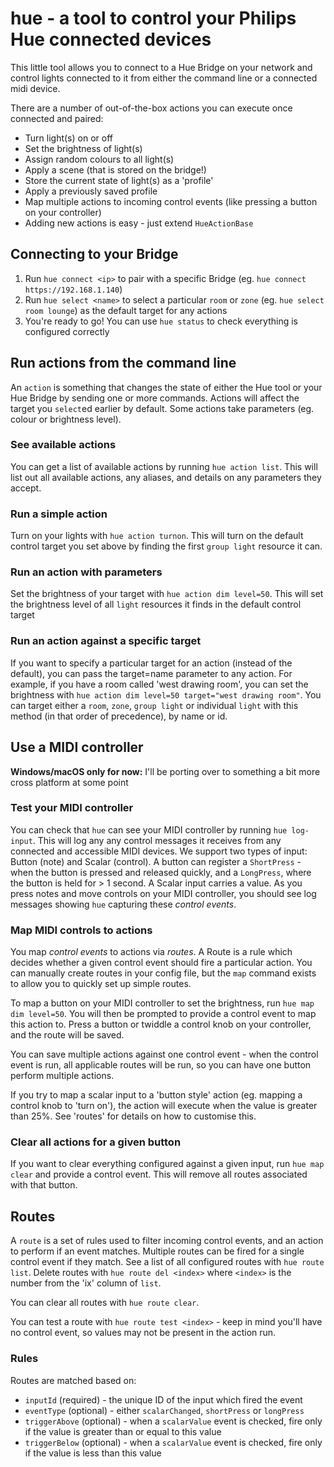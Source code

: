 # hue - a tool to control your Philips Hue connected devices
This little tool allows you to connect to a Hue Bridge on your network and control lights connected to it from either the command line or a connected midi device.

There are a number of out-of-the-box actions you can execute once connected and paired:
 - Turn light(s) on or off
 - Set the brightness of light(s)
 - Assign random colours to all light(s)
 - Apply a scene (that is stored on the bridge!)
 - Store the current state of light(s) as a 'profile'
 - Apply a previously saved profile
 - Map multiple actions to incoming control events (like pressing a button on your controller)
 - Adding new actions is easy - just extend `HueActionBase`

## Connecting to your Bridge
 1. Run `hue connect <ip>` to pair with a specific Bridge (eg. `hue connect https://192.168.1.140`)
 1. Run `hue select <name>` to select a particular `room` or `zone` (eg. `hue select room lounge`) as the default target for any actions
 1. You're ready to go! You can use `hue status` to check everything is configured correctly

## Run actions from the command line
An `action` is something that changes the state of either the Hue tool or your Hue Bridge by sending one or more commands. Actions will affect the target you `select`ed earlier by default. Some actions take parameters (eg. colour or brightness level).

### See available actions
You can get a list of available actions by running `hue action list`. This will list out all available actions, any aliases, and details on any parameters they accept.

### Run a simple action
Turn on your lights with `hue action turnon`. This will turn on the default control target you set above by finding the first `group light` resource it can.

### Run an action with parameters
Set the brightness of your target with `hue action dim level=50`. This will set the brightness level of all `light` resources it finds in the default control target

### Run an action against a specific target
If you want to specify a particular target for an action (instead of the default), you can pass the target=name parameter to any action. For example, if you have a room called 'west drawing room', you can set the brightness with `hue action dim level=50 target="west drawing room"`. You can target either a `room`, `zone`, `group light` or individual `light` with this method (in that order of precedence), by name or id.

## Use a MIDI controller
**Windows/macOS only for now:** I'll be porting over to something a bit more cross platform at some point

### Test your MIDI controller
You can check that `hue` can see your MIDI controller by running `hue log-input`. This will log any any control messages it receives from any connected and accessible MIDI devices.
We support two types of input: Button (note) and Scalar (control). A button can register a `ShortPress` - when the button is pressed and released quickly, and a `LongPress`, where the button is held for > 1 second. A Scalar input carries a value. As you press notes and move controls on your MIDI controller, you should see log messages showing `hue` capturing these *control events*.

### Map MIDI controls to actions
You map *control events* to actions via *routes*. A Route is a rule which decides whether a given control event should fire a particular action. You can manually create routes in your config file, but the `map` command exists to allow you to quickly set up simple routes.

To map a button on your MIDI controller to set the brightness, run `hue map dim level=50`. You will then be prompted to provide a control event to map this action to. Press a button or twiddle a control knob on your controller, and the route will be saved.

You can save multiple actions against one control event - when the control event is run, all applicable routes will be run, so you can have one button perform multiple actions.

If you try to map a scalar input to a 'button style' action (eg. mapping a control knob to 'turn on'), the action will execute when the value is greater than 25%. See 'routes' for details on how to customise this.

### Clear all actions for a given button
If you want to clear everything configured against a given input, run `hue map clear` and provide a control event. This will remove all routes associated with that button.

## Routes
A `route` is a set of rules used to filter incoming control events, and an action to perform if an event matches. Multiple routes can be fired for a single control event if they match.
See a list of all configured routes with `hue route list`. Delete routes with `hue route del <index>` where `<index>` is the number from the 'ix' column of `list`.

You can clear all routes with `hue route clear`.

You can test a route with `hue route test <index>` - keep in mind you'll have no control event, so values may not be present in the action run.

### Rules
Routes are matched based on:
 - `inputId` (required) - the unique ID of the input which fired the event
 - `eventType` (optional) - either `scalarChanged`, `shortPress` or `longPress`
 - `triggerAbove` (optional) - when a `scalarValue` event is checked, fire only if the value is greater than or equal to this value
 - `triggerBelow` (optional) - when a `scalarValue` event is checked, fire only if the value is less than this value
